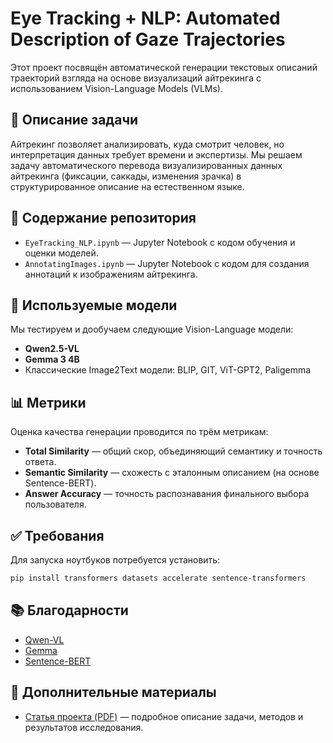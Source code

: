 # Eye Tracking + NLP: Automated Description of Gaze Trajectories

Этот проект посвящён автоматической генерации текстовых описаний траекторий взгляда на основе визуализаций айтрекинга с использованием Vision-Language Models (VLMs).

## 🧩 Описание задачи

Айтрекинг позволяет анализировать, куда смотрит человек, но интерпретация данных требует времени и экспертизы. Мы решаем задачу автоматического перевода визуализированных данных айтрекинга (фиксации, саккады, изменения зрачка) в структурированное описание на естественном языке.

## 📁 Содержание репозитория

- `EyeTracking_NLP.ipynb` — Jupyter Notebook с кодом обучения и оценки моделей.
- `AnnotatingImages.ipynb` — Jupyter Notebook с кодом для создания аннотаций к изображениям айтрекинга.

## 🤖 Используемые модели

Мы тестируем и дообучаем следующие Vision-Language модели:
- **Qwen2.5-VL**
- **Gemma 3 4B**
- Классические Image2Text модели: BLIP, GIT, ViT-GPT2, Paligemma

## 📊 Метрики

Оценка качества генерации проводится по трём метрикам:
- **Total Similarity** — общий скор, объединяющий семантику и точность ответа.
- **Semantic Similarity** — схожесть с эталонным описанием (на основе Sentence-BERT).
- **Answer Accuracy** — точность распознавания финального выбора пользователя.

## ✅ Требования

Для запуска ноутбуков потребуется установить:

```bash
pip install transformers datasets accelerate sentence-transformers
```

## 📚 Благодарности

- [Qwen-VL](https://github.com/QwenLM/Qwen-VL) 
- [Gemma](https://deepmind.google/technologies/gemma/) 
- [Sentence-BERT](https://www.sbert.net/) 

## 📎 Дополнительные материалы

- [Статья проекта (PDF)](NLP_EyTracking.pdf) — подробное описание задачи, методов и результатов исследования.
